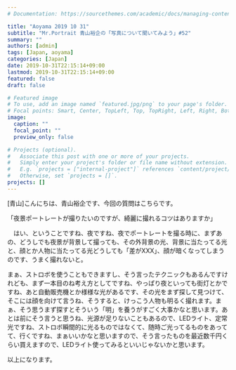 ```yaml
---
# Documentation: https://sourcethemes.com/academic/docs/managing-content/

title: "Aoyama 2019 10 31"
subtitle: "Mr.Portrait 青山裕企の「写真について聞いてみよう」#52"
summary: ""
authors: [admin]
tags: [Japan, aoyama]
categories: [Japan]
date: 2019-10-31T22:15:14+09:00
lastmod: 2019-10-31T22:15:14+09:00
featured: false
draft: false

# Featured image
# To use, add an image named `featured.jpg/png` to your page's folder.
# Focal points: Smart, Center, TopLeft, Top, TopRight, Left, Right, BottomLeft, Bottom, BottomRight.
image:
  caption: ""
  focal_point: ""
  preview_only: false

# Projects (optional).
#   Associate this post with one or more of your projects.
#   Simply enter your project's folder or file name without extension.
#   E.g. `projects = ["internal-project"]` references `content/project/deep-learning/index.md`.
#   Otherwise, set `projects = []`.
projects: []
---
```


[青山]こんにちは、青山裕企です、今回の質問はこちらです。

「夜景ポートレートが撮りたいのですが、綺麗に撮れるコツはありますか」

　はい、ということですね、夜ですね、夜でポートレートを撮る時に、まずあの、どうしでも夜景が背景して撮っても、その外背景の光、背景に当たってる光と、顔とか人物に当たってる光どうしても「差がXXX」、顔が暗くなってしまうのです、うまく撮れないと。

まぁ、ストロボを使うこともできますし、そう言ったテクニックもあるんですけれども、まず一本目のね考え方としてですね、やっぱり夜といっても街灯とかですね、あと自動販売機とか様様な光があるです、その光をまず探して見つけて、そこには顔を向けて言うね、そうすると、けっこう人物も明るく撮れます。まぁ、そう思うまず探すとそういう「明」を養うがすごく大事かなと思います。あとは前にそう言うと思うね、光源が足りないこともあるので、LEDライト、定常光ですね、ストロボ瞬間的に光るものではなくて、随時ご光ってるものをあってて、行くですね、まぁいいかなと思いますので、そう言ったものを最近数千円くらい買えますので、LEDライト使ってみるといいじゃないかと思います。

以上になります。
